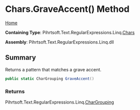 # Chars\.GraveAccent\(\) Method

[Home](../../../../../../README.md)

**Containing Type**: Pihrtsoft\.Text\.RegularExpressions\.Linq\.[Chars](../README.md)

**Assembly**: Pihrtsoft\.Text\.RegularExpressions\.Linq\.dll

## Summary

Returns a pattern that matches a grave accent\.

```csharp
public static CharGrouping GraveAccent()
```

### Returns

Pihrtsoft\.Text\.RegularExpressions\.Linq\.[CharGrouping](../../CharGrouping/README.md)

